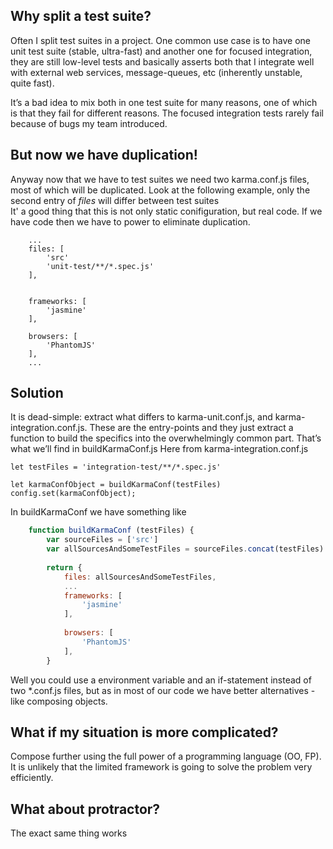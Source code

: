 ## Why split a test suite?
Often I split test suites in a project. One common use case is to have one unit test suite (stable, ultra-fast) and another one for focused integration, they are still low-level tests and basically asserts both that I integrate well with external web services, message-queues, etc (inherently unstable, quite fast). 

It’s a bad idea to mix both in one test suite for many reasons, one of which is that they fail for different reasons. The focused integration tests rarely fail because of bugs my team introduced.

## But now we have duplication!
Anyway now that we have to test suites we need two karma.conf.js files, most of which will be duplicated. 
Look at the following example, only the second entry of *files* will differ between test suites  
It' a good thing that this is not only static conifiguration, but real code. If we have code then we have to power to eliminate duplication.
        
        ...
        files: [
            'src'
            'unit-test/**/*.spec.js'
        ],
        

        frameworks: [
            'jasmine'
        ],
        
        browsers: [
            'PhantomJS'
        ],
        ...
## Solution
It is dead-simple:
extract what differs to karma-unit.conf.js, and karma-integration.conf.js. 
These are the entry-points and they just extract a function to build the specifics into the overwhelmingly common part. 
That’s what we’ll find in buildKarmaConf.js
Here from karma-integration.conf.js

    let testFiles = 'integration-test/**/*.spec.js'

    let karmaConfObject = buildKarmaConf(testFiles)
    config.set(karmaConfObject);
    
In buildKarmaConf we have something like

```javascript
    function buildKarmaConf (testFiles) {
        var sourceFiles = ['src']
        var allSourcesAndSomeTestFiles = sourceFiles.concat(testFiles)
    
        return {
            files: allSourcesAndSomeTestFiles,
            ...
            frameworks: [
                'jasmine'
            ],
            
            browsers: [
                'PhantomJS'
            ],
        }

```

Well you could use a environment variable and an if-statement instead of two *.conf.js files, but as in most of our code we have better alternatives - like composing objects. 

## What if my situation is more complicated?
Compose further using the full power of a programming language (OO, FP). It is unlikely that the limited framework is going to solve the problem very efficiently.

## What about protractor?
The exact same thing works



